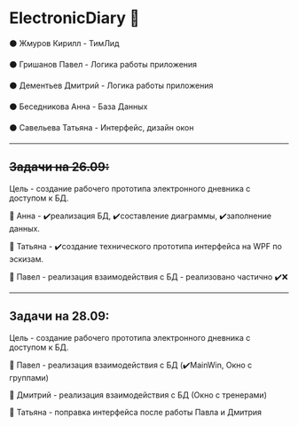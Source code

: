 # ElectronicDiary 📖

⚫ Жмуров Кирилл - ТимЛид

⚫ Гришанов Павел - Логика работы приложения

⚫ Дементьев Дмитрий - Логика работы приложения

⚫ Беседникова Анна - База Данных

⚫ Савельева Татьяна - Интерфейс, дизайн окон

------------------------------------------------------------------------

## ~~Задачи на 26.09:~~

Цель - создание рабочего прототипа электронного дневника с доступом к БД.

🔹 Анна - ✔️реализация БД, ✔️составление диаграммы, ✔️заполнение данных.

🔹 Татьяна - ✔️создание технического прототипа интерфейса на WPF по эскизам.

🔹 Павел - реализация взаимодействия с БД - реализовано частично ✔️❌

------------------------------------------------------------------------

## Задачи на 28.09:

Цель - создание рабочего прототипа электронного дневника с доступом к БД.

🔹 Павел - реализация взаимодействия с БД (✔️MainWin, Окно с группами)

🔹 Дмитрий - реализация взаимодействия с БД (Окно с тренерами)

🔹 Татьяна - поправка интерфейса после работы Павла и Дмитрия
